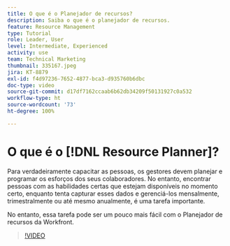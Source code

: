 ```yaml
---
title: O que é o Planejador de recursos?
description: Saiba o que é o planejador de recursos.
feature: Resource Management
type: Tutorial
role: Leader, User
level: Intermediate, Experienced
activity: use
team: Technical Marketing
thumbnail: 335167.jpeg
jira: KT-8879
exl-id: f4d97236-7652-4877-bca3-d935760b6dbc
doc-type: video
source-git-commit: d17df7162ccaab6b62db34209f50131927c0a532
workflow-type: ht
source-wordcount: '73'
ht-degree: 100%

---
```


# O que é o [!DNL Resource Planner]?

Para verdadeiramente capacitar as pessoas, os gestores devem planejar e programar os esforços dos seus colaboradores. No entanto, encontrar pessoas com as habilidades certas que estejam disponíveis no momento certo, enquanto tenta capturar esses dados e gerenciá-los mensalmente, trimestralmente ou até mesmo anualmente, é uma tarefa importante.

No entanto, essa tarefa pode ser um pouco mais fácil com o Planejador de recursos da Workfront.


>[!VIDEO](https://video.tv.adobe.com/v/335167/?quality=12&learn=on&enablevpops)
